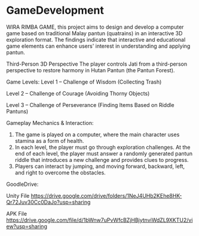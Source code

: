 # GameDevelopment
WIRA RIMBA GAME, this project aims to design and develop a computer game based on traditional Malay pantun (quatrains) in an interactive 3D exploration format. The findings indicate that interactive and educational game elements can enhance users' interest in understanding and applying pantun.

Third-Person 3D Perspective
The player controls Jati from a third-person perspective to restore harmony in Hutan Pantun (the Pantun Forest).

Game Levels:
Level 1 – Challenge of Wisdom (Collecting Trash)

Level 2 – Challenge of Courage (Avoiding Thorny Objects)

Level 3 – Challenge of Perseverance (Finding Items Based on Riddle Pantuns)

Gameplay Mechanics & Interaction:
1) The game is played on a computer, where the main character uses stamina as a form of health.
2) In each level, the player must go through exploration challenges. At the end of each level, the player must answer a randomly generated pantun riddle that introduces a new challenge and provides clues to progress.
3) Players can interact by jumping, and moving forward, backward, left, and right to overcome the obstacles.

GoodleDrive:

Unity File
https://drive.google.com/drive/folders/1NeJ4UHb2KEhe8HK-Qr72Juv30Cc0DaJo?usp=sharing

APK File
https://drive.google.com/file/d/1bWnw7uPvWfcBZjHBjytnviWdZL9XKTU2/view?usp=sharing
